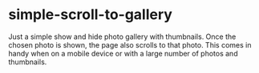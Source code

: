 # simple-scroll-to-gallery
Just a simple show and hide photo gallery with thumbnails. Once the chosen photo is shown, the page also scrolls to that photo. This comes in handy when on a mobile device or with a large number of photos and thumbnails.
